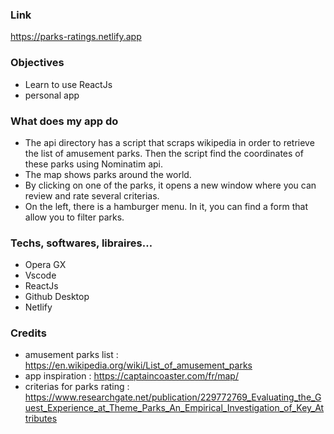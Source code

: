 ### Link 
https://parks-ratings.netlify.app 
### Objectives 
- Learn to use ReactJs
- personal app

### What does my app do
- The api directory has a script that scraps wikipedia in order to retrieve the list of amusement parks. Then the script find the coordinates of these parks using Nominatim api.
- The map shows parks around the world.
- By clicking on one of the parks, it opens a new window where you can review and rate several criterias.
- On the left, there is a hamburger menu. In it, you can find a form that allow you to filter parks.
### Techs, softwares, libraires…
- Opera GX 
- Vscode 
- ReactJs
- Github Desktop
- Netlify
### Credits
- amusement parks list :
https://en.wikipedia.org/wiki/List_of_amusement_parks
- app inspiration :
https://captaincoaster.com/fr/map/
- criterias for parks rating :
 https://www.researchgate.net/publication/229772769_Evaluating_the_Guest_Experience_at_Theme_Parks_An_Empirical_Investigation_of_Key_Attributes
